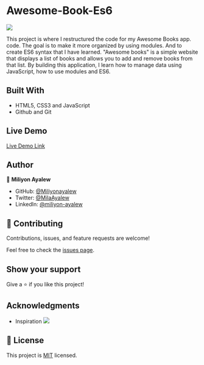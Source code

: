 # Awesome-Book-Es6
![](https://img.shields.io/badge/Microverse-blueviolet)

This project is where I restructured the code for my Awesome Books app. code. The goal is to make it more organized by using modules. And to create  ES6 syntax that I have learned. 
"Awesome books" is a simple website that displays a list of books and allows you to add and remove books from that list. By building this application, I learn how to manage data using JavaScript, how to use modules and ES6.

## Built With
- HTML5, CSS3 and JavaScript
- Github and Git

## Live Demo 

[Live Demo Link](https://miliyonayalew.github.io/Awesome-Book-Es6/)

## Author
👤 **Miliyon Ayalew**

- GitHub: [@Miliyonayalew](https://github.com/Miliyonayalew/)
- Twitter: [@MilaAyalew](https://twitter.com/MilaAyalew)
- LinkedIn: [@miliyon-ayalew](https://www.linkedin.com/in/miliyon-ayalew-210808131/)


## 🤝 Contributing

Contributions, issues, and feature requests are welcome!

Feel free to check the [issues page](../../issues/).

## Show your support

Give a ⭐️ if you like this project!

## Acknowledgments

- Inspiration ![](https://img.shields.io/badge/Microverse-blueviolet)


## 📝 License

This project is [MIT](./LICENSE) licensed.

